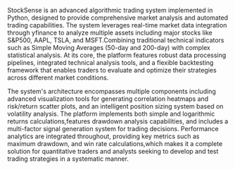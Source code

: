 StockSense is an advanced algorithmic trading system implemented in Python, designed to provide comprehensive market analysis and automated 
trading capabilities. The system leverages real-time market data integration through yfinance to analyze multiple assets including major stocks 
like S&P500, AAPL, TSLA, and MSFT.Combining traditional technical indicators such as Simple Moving Averages (50-day and 200-day) with complex
statistical analysis. At its core, the platform features robust data processing pipelines, integrated technical analysis tools, and a flexible 
backtesting framework that enables traders to evaluate and optimize their strategies across different market conditions.


The system's architecture encompasses multiple components including advanced visualization tools for generating correlation heatmaps and 
risk/return scatter plots, and an intelligent position sizing system based on volatility analysis. The platform implements both simple and 
logarithmic returns calculations,features drawdown analysis capabilities, and includes a multi-factor signal generation system for trading
decisions. Performance analytics are integrated throughout, providing key metrics such as maximum drawdown, and win rate calculations,which
makes it a complete solution for quantitative traders and analysts seeking to develop and test trading strategies in a systematic manner.

